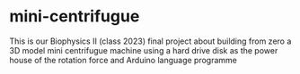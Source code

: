 # mini-centrifugue
This is our Biophysics II (class 2023) final project about building from zero a 3D model mini centrifugue machine using a hard drive disk as the power house of the rotation force and Arduino language programme
